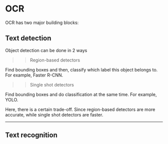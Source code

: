 #  OCR 
OCR has two major building blocks:

##  Text detection 

Object detection can be done in 2 ways
>> Region-based detectors

Find bounding boxes and then, classify which label this object belongs to. For example, Faster R-CNN.

>> Single shot detectors

Find bounding boxes and do classification at the same time. For example, YOLO.

Here, there is a certain trade-off. Since region-based detectors are more accurate, while single shot detectors are faster.

---

##  Text recognition 

